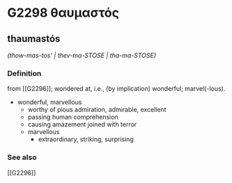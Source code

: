 # G2298 θαυμαστός

## thaumastós

_(thow-mas-tos' | thev-ma-STOSE | tha-ma-STOSE)_

### Definition

from [[G2296]]; wondered at, i.e., (by implication) wonderful; marvel(-lous).

- wonderful, marvellous
  - worthy of pious admiration, admirable, excellent
  - passing human comprehension
  - causing amazement joined with terror
  - marvellous
    - extraordinary, striking, surprising

### See also

[[G2296]]

